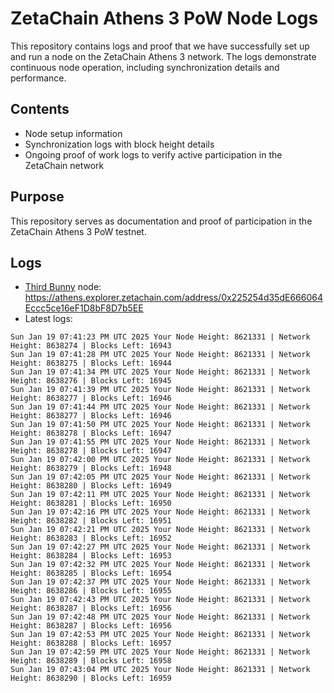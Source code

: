 # ZetaChain Athens 3 PoW Node Logs
This repository contains logs and proof that we have successfully set up and run a node on the ZetaChain Athens 3 network. The logs demonstrate continuous node operation, including synchronization details and performance.

## Contents
- Node setup information
- Synchronization logs with block height details
- Ongoing proof of work logs to verify active participation in the ZetaChain network

## Purpose
This repository serves as documentation and proof of participation in the ZetaChain Athens 3 PoW testnet.

## Logs

- [Third Bunny](https://thirdbunny.xyz/) node: https://athens.explorer.zetachain.com/address/0x225254d35dE666064Eccc5ce16eF1D8bF8D7b5EE
- Latest logs:
```
Sun Jan 19 07:41:23 PM UTC 2025 Your Node Height: 8621331 | Network Height: 8638274 | Blocks Left: 16943
Sun Jan 19 07:41:28 PM UTC 2025 Your Node Height: 8621331 | Network Height: 8638275 | Blocks Left: 16944
Sun Jan 19 07:41:34 PM UTC 2025 Your Node Height: 8621331 | Network Height: 8638276 | Blocks Left: 16945
Sun Jan 19 07:41:39 PM UTC 2025 Your Node Height: 8621331 | Network Height: 8638277 | Blocks Left: 16946
Sun Jan 19 07:41:44 PM UTC 2025 Your Node Height: 8621331 | Network Height: 8638277 | Blocks Left: 16946
Sun Jan 19 07:41:50 PM UTC 2025 Your Node Height: 8621331 | Network Height: 8638278 | Blocks Left: 16947
Sun Jan 19 07:41:55 PM UTC 2025 Your Node Height: 8621331 | Network Height: 8638278 | Blocks Left: 16947
Sun Jan 19 07:42:00 PM UTC 2025 Your Node Height: 8621331 | Network Height: 8638279 | Blocks Left: 16948
Sun Jan 19 07:42:05 PM UTC 2025 Your Node Height: 8621331 | Network Height: 8638280 | Blocks Left: 16949
Sun Jan 19 07:42:11 PM UTC 2025 Your Node Height: 8621331 | Network Height: 8638281 | Blocks Left: 16950
Sun Jan 19 07:42:16 PM UTC 2025 Your Node Height: 8621331 | Network Height: 8638282 | Blocks Left: 16951
Sun Jan 19 07:42:21 PM UTC 2025 Your Node Height: 8621331 | Network Height: 8638283 | Blocks Left: 16952
Sun Jan 19 07:42:27 PM UTC 2025 Your Node Height: 8621331 | Network Height: 8638284 | Blocks Left: 16953
Sun Jan 19 07:42:32 PM UTC 2025 Your Node Height: 8621331 | Network Height: 8638285 | Blocks Left: 16954
Sun Jan 19 07:42:37 PM UTC 2025 Your Node Height: 8621331 | Network Height: 8638286 | Blocks Left: 16955
Sun Jan 19 07:42:43 PM UTC 2025 Your Node Height: 8621331 | Network Height: 8638287 | Blocks Left: 16956
Sun Jan 19 07:42:48 PM UTC 2025 Your Node Height: 8621331 | Network Height: 8638287 | Blocks Left: 16956
Sun Jan 19 07:42:53 PM UTC 2025 Your Node Height: 8621331 | Network Height: 8638288 | Blocks Left: 16957
Sun Jan 19 07:42:59 PM UTC 2025 Your Node Height: 8621331 | Network Height: 8638289 | Blocks Left: 16958
Sun Jan 19 07:43:04 PM UTC 2025 Your Node Height: 8621331 | Network Height: 8638290 | Blocks Left: 16959
```
